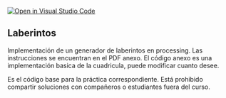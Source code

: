 [![Open in Visual Studio Code](https://classroom.github.com/assets/open-in-vscode-718a45dd9cf7e7f842a935f5ebbe5719a5e09af4491e668f4dbf3b35d5cca122.svg)](https://classroom.github.com/online_ide?assignment_repo_id=11913074&assignment_repo_type=AssignmentRepo)
## Laberintos

Implementación de un generador de laberintos en processing. Las instrucciones se encuentran en
el PDF anexo. El código anexo es una implementación basica de la cuadricula, puede
modificar cuanto desee.

Es el código base para la práctica correspondiente. Está prohibido compartir soluciones con
compañeros o estudiantes fuera del curso.
